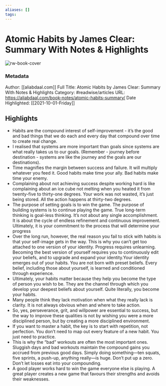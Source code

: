 ```yaml
---
aliases: []
tags:
---
```

# Atomic Habits by James Clear: Summary With Notes & Highlights

![rw-book-cover](https://readwise-assets.s3.amazonaws.com/static/images/article0.00998d930354.png)
### Metadata
Author: [[aliabdaal.com]]
Full Title: Atomic Habits by James Clear: Summary With Notes & Highlights
Category: #readwise/articles
URL: https://aliabdaal.com/book-notes/atomic-habits-summary/
Date Highlighted: [[2021-10-01-Friday]]

## Highlights
- Habits are the compound interest of self-improvement - it’s the good and bad things that we do each and every day that compound over time to create real change.
- I realised that systems are more important than goals since systems are what really takes us to our goals. (Remember - journey before destination - systems are like the journey and the goals are our destinations).
- Time magnifies the margin between success and failure. It will multiply whatever you feed it. Good habits make time your ally. Bad habits make time your enemy.
- Complaining about not achieving success despite working hard is like complaining about an ice cube not melting when you heated it from twenty-five to thirty-one degrees. Your work was not wasted, it’s just being stored. All the action happens at thirty-two degrees.
- The purpose of setting goals is to win the game. The purpose of building systems is to continue playing the game. True long-term thinking is goal-less thinking. It’s not about any single accomplishment. It is about the cycle of endless refinement and continuous improvement. Ultimately, it is your commitment to the process that will determine your progress
- Over the long run, however, the real reason you fail to stick with habits is that your self-image gets in the way. This is why you can’t get too attached to one version of your identity. Progress requires unlearning. Becoming the best version of yourself requires you to continuously edit your beliefs, and to upgrade and expand your identity.Your identity emerges out of your habits. You are not born with preset beliefs. Every belief, including those about yourself, is learned and conditioned through experience.
- Ultimately, your habits matter because they help you become the type of person you wish to be. They are the channel through which you develop your deepest beliefs about yourself. Quite literally, you become your habits.
- Many people think they lack motivation when what they really lack is clarity. It is not always obvious when and where to take action.
- So, yes, perseverance, grit, and willpower are essential to success, but the way to improve these qualities is not by wishing you were a more disciplined person, but by creating a more disciplined environment.
- If you want to master a habit, the key is to start with repetition, not perfection. You don’t need to map out every feature of a new habit. You just need to practice.
- This is why the “bad” workouts are often the most important ones. Sluggish days and bad workouts maintain the compound gains you accrued from previous good days. Simply doing something—ten squats, five sprints, a push-up, anything really—is huge. Don’t put up a zero. Don’t let losses eat into your compounding.
- A good player works hard to win the game everyone else is playing. A great player creates a new game that favours their strengths and avoids their weaknesses.

